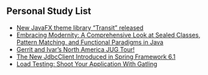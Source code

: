 ## Personal Study List
<!-- BLOG-POST-LIST:START -->
- [New JavaFX theme library “Transit” released](https://foojay.io/today/new-javafx-theme-library-transit-released/)
- [Embracing Modernity: A Comprehensive Look at Sealed Classes, Pattern Matching, and Functional Paradigms in Java](https://foojay.io/today/embracing-modernity-a-comprehensive-look-at-sealed-classes-pattern-matching-and-functional-paradigms-in-java/)
- [Gerrit and Ivar’s North America JUG Tour!](https://foojay.io/today/gerrit-and-ivars-north-america-jug-tour/)
- [The New JdbcClient Introduced in Spring Framework 6.1](https://foojay.io/today/the-new-jdbcclient-introduced-in-spring-framework-6-1/)
- [Load Testing: Shoot Your Application With Gatling](https://foojay.io/today/load-testing-shoot-your-application-with-gatling/)
<!-- BLOG-POST-LIST:END -->  
